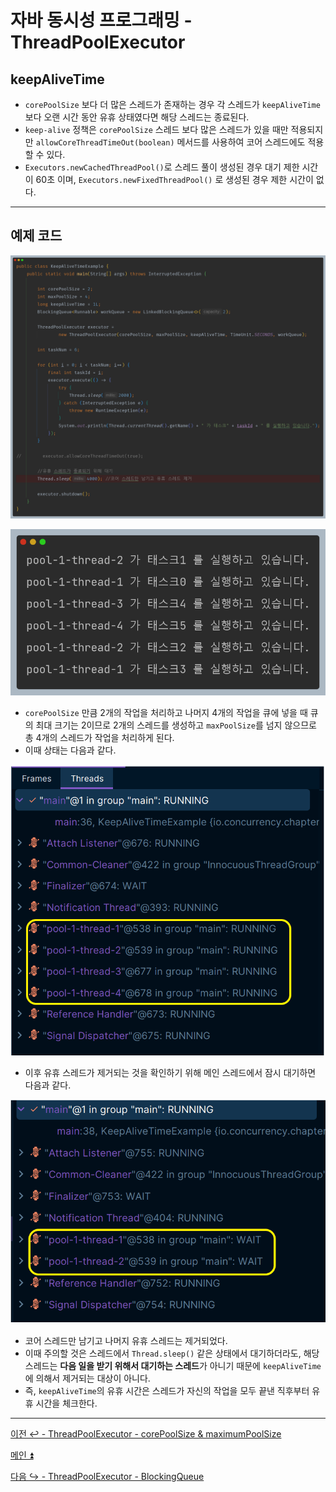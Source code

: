 # 자바 동시성 프로그래밍 - ThreadPoolExecutor

## keepAliveTime

- `corePoolSize` 보다 더 많은 스레드가 존재하는 경우 각 스레드가 `keepAliveTime`보다 오랜 시간 동안 유휴 상태였다면 해당 스레드는 종료된다.
- `keep-alive` 정책은 `corePoolSize` 스레드 보다 많은 스레드가 있을 때만 적용되지만 `allowCoreThreadTimeOut(boolean)` 메서드를 사용하여 코어 스레드에도 적용할 수 있다.
- `Executors.newCachedThreadPool()`로 스레드 풀이 생성된 경우 대기 제한 시간이 60초 이며, `Executors.newFixedThreadPool()` 로 생성된 경우 제한 시간이 없다.

---

## 예제 코드

![img_9.png](image/img_9.png)

![img_8.png](image/img_8.png)

- `corePoolSize` 만큼 2개의 작업을 처리하고 나머지 4개의 작업을 큐에 넣을 때 큐의 최대 크기는 2이므로 2개의 스레드를 생성하고 `maxPoolSize`를 넘지 않으므로 총 4개의 스레드가 작업을 처리하게 된다.
- 이때 상태는 다음과 같다.

![img_7.png](image/img_7.png)

- 이후 유휴 스레드가 제거되는 것을 확인하기 위해 메인 스레드에서 잠시 대기하면 다음과 같다.

![img_10.png](image/img_10.png)

- 코어 스레드만 남기고 나머지 유휴 스레드는 제거되었다.
- 이때 주의할 것은 스레드에서 `Thread.sleep()` 같은 상태에서 대기하더라도, 해당 스레드는 **다음 일을 받기 위해서 대기하는 스레드**가 아니기 때문에
`keepAliveTime`에 의해서 제거되는 대상이 아니다.
- 즉, `keepAliveTime`의 유휴 시간은 스레드가 자신의 작업을 모두 끝낸 직후부터 유휴 시간을 체크한다.

---

[이전 ↩️ - ThreadPoolExecutor - corePoolSize & maximumPoolSize]()

[메인 ⏫](https://github.com/genesis12345678/TIL/blob/main/Java/reactive/Main.md)

[다음 ↪️ - ThreadPoolExecutor - BlockingQueue]()
